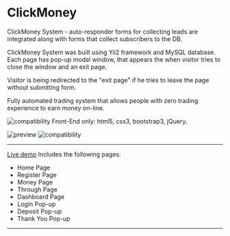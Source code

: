 # ClickMoney
ClickMoney System - auto-responder forms for collecting leads are integrated along with forms that collect subscribers to the DB.

ClickMoney System was built using Yii2 framework and MySQL database.
Each page has pop-up modal window, that appears the when visitor tries to close the window and an exit page.

Visitor is being redirected to the "exit page" if he tries to leave the page without submitting form.

Fully automated trading system that allows people with zero trading experience to earn money on-line.


![compatibility](https://amaster.eu/demo/img/attention.png) Front-End only: html5, css3, bootstrap3, jQuery.

![preview](https://amaster.eu/demo/img/no-image.jpg)
![compatibility](https://amaster.eu/demo/img/compatible.jpg)

---

[Live demo](https://amaster.eu/demo/ClickMoney/)
Includes the following pages:
- Home Page
- Register Page
- Money Page
- Through Page
- Dashboard Page
- Login Pop-up
- Deposit Pop-up
- Thank You Pop-up



---
